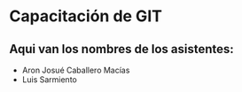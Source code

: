 
# Capacitación de GIT

## Aqui van los nombres de los asistentes:

- Aron Josué Caballero Macías
- Luis Sarmiento
